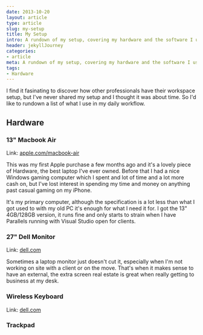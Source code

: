 ```yaml
---
date: 2013-10-20
layout: article
type: article
slug: my-setup
title: My Setup
intro: A rundown of my setup, covering my hardware and the software I use regularly
header: jekyllJourney
categories:
- article
meta: A rundown of my setup, covering my hardware and the software I use regularly
tags: 
- Hardware
---
```


I find it fasinating to discover how other professionals have their workspace setup, but I've never shared my setup and I thought it was about time. So I'd like to rundown a list of what I use in my daily workflow.

## Hardware

### 13" Macbook Air

Link: [apple.com/macbook-air](http://www.apple.com/macbook-air/ "apple.com/macbook-air")

This was my first Apple purchase a few months ago and it's a lovely piece of Hardware, the best laptop I've ever owned. Before that I had a nice Windows gaming computer which I spent and lot of time and a lot more cash on, but I've lost interest in spending my time and money on anything past casual gaming on my iPhone.

It's my primary computer, although the specification is a lot less than what I got used to with my old PC it's enough for what I need it for. I got the 13" 4GB/128GB version, it runs fine and only starts to strain when I have Parallels running with Visual Studio open for clients.

### 27" Dell Monitor

Link: [dell.com](http://www.dell.com/ed/p/dell-u2713h/pd?~ck=anav "dell.com")

Sometimes a laptop monitor just doesn't cut it, especially when I'm not working on site with a client or on the move. That's when it makes sense to have an external, the extra screen real estate is great when really getting to business at my desk.

### Wireless Keyboard

Link: [dell.com](http://www.dell.com/ed/p/dell-u2713h/pd?~ck=anav "dell.com")

### Trackpad

